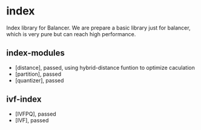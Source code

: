 # index
Index library for Balancer. We are prepare a basic library just for balancer, which is very pure but can reach high performance.

## index-modules
- [distance], passed, using hybrid-distance funtion to optimize caculation
- [partition], passed
- [quantizer], passed

## ivf-index
- [IVFPQ], passed
- [IVF], passed
